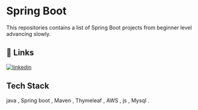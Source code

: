 
# Spring Boot

This repositories contains a list of Spring Boot projects from beginner level advancing slowly.


## 🔗 Links

[![linkedin](https://img.shields.io/badge/linkedin-0A66C2?style=for-the-badge&logo=linkedin&logoColor=white)](https://www.linkedin.com/in/ramjas-choudhary-40995418b/)



## Tech Stack

java , Spring boot , Maven , Thymeleaf , AWS  , js , Mysql .

